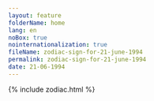 ```yaml
---
layout: feature
folderName: home
lang: en
noBox: true
nointernationalization: true
fileName: zodiac-sign-for-21-june-1994
permalink: zodiac-sign-for-21-june-1994
date: 21-06-1994
---
```

{% include zodiac.html %}
